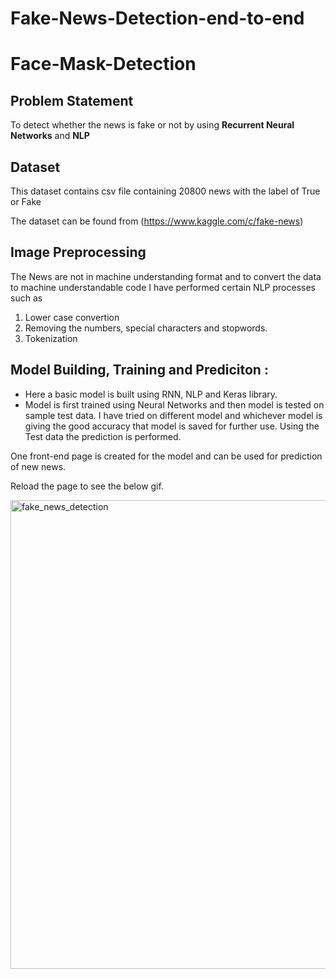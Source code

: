 # Fake-News-Detection-end-to-end

# Face-Mask-Detection

## Problem Statement
To detect whether the news is fake or not by using **Recurrent Neural Networks** and **NLP**

## Dataset 
This dataset contains csv file containing 20800 news with the label of True or Fake

The dataset can be found from (https://www.kaggle.com/c/fake-news)

## Image Preprocessing
The News are not in machine understanding format and to convert the data to machine understandable code I have performed certain NLP processes such as 

1.  Lower case convertion
2.  Removing the numbers, special characters and stopwords.
3.  Tokenization

## Model Building, Training and Prediciton :
* Here a basic model is built using RNN, NLP and Keras library.
* Model is first trained using Neural Networks and then model is tested on sample test data. I have tried on different model and whichever model is giving the good accuracy that model is saved for further use. Using the Test data the prediction is performed.

One front-end page is created for the model and can be used for prediction of new news.

Reload the page to see the below gif.

<img src="fake_news_detection.mp4" title='fake_news_detection' width="750" align="center">

